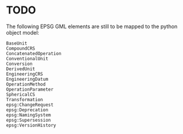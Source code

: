 # TODO

The following EPSG GML elements are still to be mapped to the python
object model:

    BaseUnit
    CompoundCRS
    ConcatenatedOperation
    ConventionalUnit
    Conversion
    DerivedUnit
    EngineeringCRS
    EngineeringDatum
    OperationMethod
    OperationParameter
    SphericalCS
    Transformation
    epsg:ChangeRequest
    epsg:Deprecation
    epsg:NamingSystem
    epsg:Supersession
    epsg:VersionHistory
